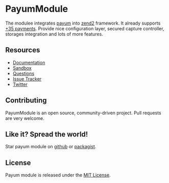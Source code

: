 # PayumModule

The modulee integrates [payum](https://github.com/Payum/Payum) into [zend2](http://framework.zend.com/) framework.
It already supports [+35 payments](http://payum.forma-dev.com/documentation/0.6/Payum/supported-payments).
Provide nice configuration layer, secured capture controller, storages integration and lots of more features.

## Resources

* [Documentation](http://payum.forma-dev.com/documentation#PayumModule)
* [Sandbox](https://github.com/makasim/PayumModuleSandbox)
* [Questions](http://stackoverflow.com/questions/tagged/payum)
* [Issue Tracker](https://github.com/Payum/PayumModule/issues)
* [Twitter](https://twitter.com/payumphp)

## Contributing

PayumModule is an open source, community-driven project. Pull requests are very welcome.

## Like it? Spread the world!

Star payum module on [github](https://github.com/Payum/PayumModule) or [packagist](https://packagist.org/packages/payum/payum-module).

## License

Payum module is released under the [MIT License](LICENSE).
